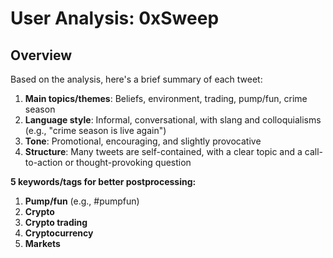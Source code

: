 # User Analysis: 0xSweep

## Overview

Based on the analysis, here's a brief summary of each tweet:

1. **Main topics/themes**: Beliefs, environment, trading, pump/fun, crime season
2. **Language style**: Informal, conversational, with slang and colloquialisms (e.g., "crime season is live again")
3. **Tone**: Promotional, encouraging, and slightly provocative
4. **Structure**: Many tweets are self-contained, with a clear topic and a call-to-action or thought-provoking question

**5 keywords/tags for better postprocessing:**

1. **Pump/fun** (e.g., #pumpfun)
2. **Crypto**
3. **Crypto trading**
4. **Cryptocurrency**
5. **Markets**